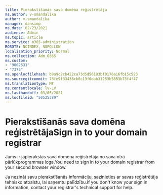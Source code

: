 ```yaml
---
title: Pierakstīšanās sava domēna reģistrētāja
ms.author: v-smandalika
author: v-smandalika
manager: dansimp
ms.date: 02/23/2021
audience: Admin
ms.topic: article
ms.service: o365-administration
ROBOTS: NOINDEX, NOFOLLOW
localization_priority: Normal
ms.collection: Adm_O365
ms.custom:
- "9002531"
- "7375"
ms.openlocfilehash: b9a9c2cb422ca73d5d56183bf0176a16fb15c523
ms.sourcegitcommit: 78fe9f33438cb0c19f0dab31253b5853b73f4f47
ms.translationtype: MT
ms.contentlocale: lv-LV
ms.lasthandoff: 03/05/2021
ms.locfileid: "50525389"
---
```

# <a name="sign-in-to-your-domain-registrar"></a><span data-ttu-id="28fc3-102">Pierakstīšanās sava domēna reģistrētāja</span><span class="sxs-lookup"><span data-stu-id="28fc3-102">Sign in to your domain registrar</span></span>

<span data-ttu-id="28fc3-103">Jums ir jāpierakstās sava domēna reģistrētāja no sava otrā pārlūkprogrammas loga.</span><span class="sxs-lookup"><span data-stu-id="28fc3-103">You need to sign in to your domain registrar from your second browser window.</span></span>

<span data-ttu-id="28fc3-104">Ja nezināt savu pierakstīšanās informāciju, sazinieties ar savas reģistrētāja tehnisko atbalstu, lai saņemtu palīdzību.</span><span class="sxs-lookup"><span data-stu-id="28fc3-104">If you don't know your sign in information, contact your registrar's technical support for help.</span></span>